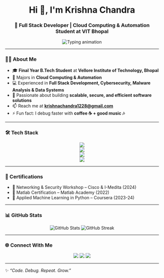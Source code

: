 <!-- GitHub Profile README for Krishna Chandra -->

<h1 align="center">Hi 👋, I'm Krishna Chandra</h1>
<h3 align="center">🚀 Full Stack Developer | Cloud Computing & Automation Student at VIT Bhopal</h3>

<p align="center">
  <img src="https://readme-typing-svg.herokuapp.com?font=Fira+Code&size=24&pause=1000&color=00F78A&center=true&vCenter=true&width=500&lines=Full+Stack+Developer;Cloud+%26+Automation+Engineer;Cybersecurity+%7C+Malware+Analysis;Always+Learning+New+Tech" alt="Typing animation" />
</p>

---

### 👨‍💻 About Me
- 🎓 **Final Year B.Tech Student** at **Vellore Institute of Technology, Bhopal**  
- 🌱 Majors in **Cloud Computing & Automation**  
- 💻 Experienced in **Full Stack Development, Cybersecurity, Malware Analysis & Data Systems**  
- 🔭 Passionate about building **scalable, secure, and efficient software solutions**  
- 📫 Reach me at **[krishnachandra1228@gmail.com](mailto:krishnachandra1228@gmail.com)**  
- ⚡ Fun fact: I debug faster with **coffee ☕ + good music 🎶**

---

### 🛠️ Tech Stack
<p align="center">
  <!-- Languages -->
  <img src="https://skillicons.dev/icons?i=cpp,js,python,bash" />
  <br/>
  <!-- Frontend -->
  <img src="https://skillicons.dev/icons?i=react,vue,tailwind" />
  <br/>
  <!-- Backend & DB -->
  <img src="https://skillicons.dev/icons?i=nodejs,postgres,mongodb,mysql" />
  <br/>
  <!-- Tools & Others -->
  <img src="https://skillicons.dev/icons?i=kafka,elastic,docker,git,linux" />
</p>

---

### 📜 Certifications
- 📡 Networking & Security Workshop – Cisco & I-Medita (2024)  
- 🔬 Matlab Certification – Matlab Academy (2022)  
- 🤖 Applied Machine Learning in Python – Coursera (2023-24)  

---

### 📊 GitHub Stats
<p align="center">
  <img src="https://github-readme-stats.vercel.app/api?username=Krishna28chandra&show_icons=true&theme=radical" alt="GitHub Stats" />
  <img src="https://github-readme-streak-stats.herokuapp.com/?user=Krishna28chandra&theme=radical" alt="GitHub Streak" />
</p>

---

### 🌐 Connect With Me
<p align="center">
  <a href="mailto:krishnachandra1228@gmail.com"><img src="https://img.shields.io/badge/Email-D14836?style=for-the-badge&logo=gmail&logoColor=white" /></a>
  <a href="https://www.linkedin.com/in/krishna-chandra28/"><img src="https://img.shields.io/badge/LinkedIn-0077B5?style=for-the-badge&logo=linkedin&logoColor=white" /></a>
  <a href="https://github.com/Krishna28chandra"><img src="https://img.shields.io/badge/GitHub-100000?style=for-the-badge&logo=github&logoColor=white" /></a>
</p>

---

✨ *“Code. Debug. Repeat. Grow.”*
